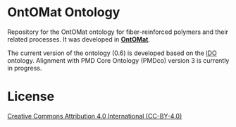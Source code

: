 # OntOMat Ontology
Repository for the OntOMat ontology for fiber-reinforced polymers and their related processes. It was developed in **[OntOMat](https://www.materialdigital.de/project/20)**.

The current version of the ontology (0.6) is developed based on the [IDO](https://www.iso.org/standard/87560.html) ontology. Alignment with PMD Core Ontology (PMDco) version 3 is currently in progress.

# License
[Creative Commons Attribution 4.0 International (CC-BY-4.0)](https://creativecommons.org/licenses/by/4.0/)
